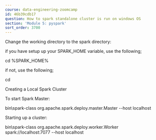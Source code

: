 ```yaml
---
course: data-engineering-zoomcamp
id: 46b39cdb17
question: How to spark standalone cluster is run on windows OS
section: 'Module 5: pyspark'
sort_order: 3700
---
```


Change the working directory to the spark directory:

if you have setup up your SPARK_HOME variable, use the following;

cd %SPARK_HOME%

if not, use the following;

cd <path to spark installation>

Creating a Local Spark Cluster

To start Spark Master:

bin\spark-class org.apache.spark.deploy.master.Master --host localhost

Starting up a cluster:

bin\spark-class org.apache.spark.deploy.worker.Worker spark://localhost:7077 --host localhost

